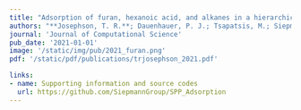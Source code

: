 ```yaml
---
title: "Adsorption of furan, hexanoic acid, and alkanes in a hierarchical zeolite at reaction conditions: Insights from molecular simulations"
authors: "**Josephson, T. R.**; Dauenhauer, P. J.; Tsapatsis, M.; Siepmann, J. I"
journal: 'Journal of Computational Science'
pub_date: '2021-01-01'
image: '/static/img/pub/2021_furan.png'
pdf: '/static/pdf/publications/trjosephson_2021.pdf'

links:
- name: Supporting information and source codes
  url: https://github.com/SiepmannGroup/SPP_Adsorption
---
```

